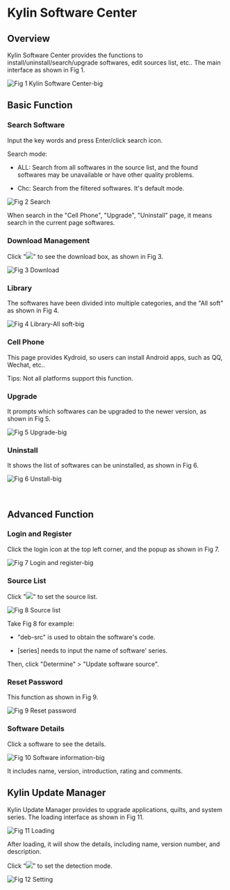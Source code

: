 # Kylin Software Center
## Overview
Kylin Software Center provides the functions to install/uninstall/search/upgrade softwares, edit sources list, etc.. The main interface as shown in Fig 1.

![Fig 1 Kylin Software Center-big](image/1.png)
<br>

## Basic Function
### Search Software
Input the key words and press Enter/click search icon. 

Search mode:

- ALL: Search from all softwares in the source list, and the found softwares may be unavailable or have other quality problems.

- Chc: Search from the filtered softwares. It's default mode.

![Fig 2 Search](image/2.png)

When search in the "Cell Phone", "Upgrade", "Uninstall" page, it means search in the current page softwares.

### Download Management
Click "![](image/icon1.png)" to see the download box, as shown in Fig 3.

![Fig 3 Download](image/3.png)

### Library
The softwares have been divided into multiple categories, and the "All soft" as shown in Fig 4.

![Fig 4 Library-All soft-big](image/4.png)

### Cell Phone
This page provides Kydroid, so users can install Android apps, such as QQ, Wechat, etc..

Tips: Not all platforms support this function.

### Upgrade
It prompts which softwares can be upgraded to the newer version, as shown in Fig 5.

![Fig 5 Upgrade-big](image/5.png)

### Uninstall
It shows the list of softwares can be uninstalled, as shown in Fig 6.

![Fig 6 Unstall-big](image/6.png)

<br>

## Advanced Function
### Login and Register
Click the login icon at the top left corner, and the popup as shown in Fig 7.

![Fig 7 Login and register-big](image/7.png)

### Source List
Click "![](image/icon2.png)" to set the source list.

![Fig 8 Source list](image/8.png)

Take Fig 8 for example:

- "deb-src" is used to obtain the software's code.

- [series] needs to input the name of software' series.

Then, click "Determine" > "Update software source".

### Reset Password
This function as shown in Fig 9.

![Fig 9 Reset password](image/9.png)

### Software Details
Click a software to see the details.

![Fig 10 Software information-big](image/10.png)

It includes name, version, introduction, rating and comments.
<br>

## Kylin Update Manager
Kylin Update Manager provides to upgrade applications, quilts, and system series. The loading interface as shown in Fig 11.

![Fig 11 Loading](image/11.png)

After loading, it will show the details, including name, version number, and description.

Click “![](image/icon3.png)” to set the detection mode.

![Fig 12 Setting](image/12.png)
